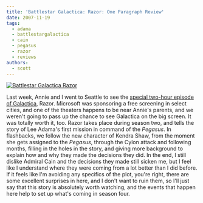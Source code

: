 ```yaml
---
title: 'Battlestar Galactica: Razor: One Paragraph Review'
date: 2007-11-19
tags:
  - adama
  - battlestargalactica
  - cain
  - pegasus
  - razor
  - reviews
authors:
  - scott
---
```


[![Battlestar Galactica Razor](/images/2045699997_aae8ca58be.jpg)](http://www.flickr.com/photos/spaceninja/2045699997/)

Last week, Annie and I went to Seattle to see the [special two-hour episode of Galactica](http://www.scifi.com/battlestar/razor/), Razor. Microsoft was sponsoring a free screening in select cities, and one of the theaters happens to be near Annie's parents, and we weren't going to pass up the chance to see Galactica on the big screen. It was totally worth it, too. Razor takes place during season two, and tells the story of Lee Adama's first mission in command of the _Pegasus_. In flashbacks, we follow the new character of Kendra Shaw, from the moment she gets assigned to the _Pegasus_, through the Cylon attack and following months, filling in the holes in the story, and giving more background to explain how and why they made the decisions they did. In the end, I still dislike Admiral Cain and the decisions they made still sicken me, but I feel like I understand where they were coming from a lot better than I did before. If it feels like I'm avoiding any specifics of the plot, you're right, there are some excellent surprises in here, and I don't want to ruin them, so I'll just say that this story is absolutely worth watching, and the events that happen here help to set up what's coming in season four.
